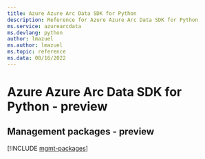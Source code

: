```yaml
---
title: Azure Azure Arc Data SDK for Python
description: Reference for Azure Azure Arc Data SDK for Python
ms.service: azurearcdata
ms.devlang: python
author: lmazuel
ms.author: lmazuel
ms.topic: reference
ms.data: 08/16/2022
---
```

# Azure Azure Arc Data SDK for Python - preview

## Management packages - preview
[!INCLUDE [mgmt-packages](azure-arc-data-mgmt-index.md)]